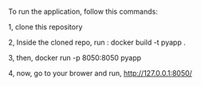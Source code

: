 To run the application, follow this commands:


1, clone this repository

2, Inside the cloned repo, run : docker build -t pyapp .

3, then, docker run -p 8050:8050 pyapp

4, now, go to your brower and run, http://127.0.0.1:8050/
